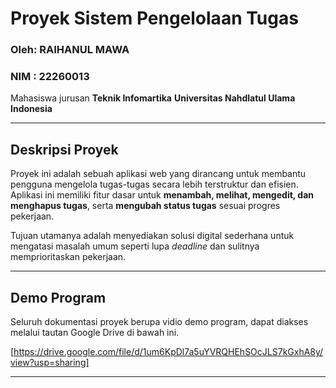 # Proyek Sistem Pengelolaan Tugas

### Oleh: RAIHANUL MAWA
### NIM : 22260013
Mahasiswa jurusan **Teknik Infomartika** **Universitas Nahdlatul Ulama Indonesia**

---

## Deskripsi Proyek

Proyek ini adalah sebuah aplikasi web yang dirancang untuk membantu pengguna mengelola tugas-tugas secara lebih terstruktur dan efisien. Aplikasi ini memiliki fitur dasar untuk **menambah, melihat, mengedit, dan menghapus tugas**, serta **mengubah status tugas** sesuai progres pekerjaan.

Tujuan utamanya adalah menyediakan solusi digital sederhana untuk mengatasi masalah umum seperti lupa *deadline* dan sulitnya memprioritaskan pekerjaan.

---

## Demo Program

Seluruh dokumentasi proyek berupa vidio demo program, dapat diakses melalui tautan Google Drive di bawah ini.

[https://drive.google.com/file/d/1um6KpDl7a5uYVRQHEhSOcJLS7kGxhA8y/view?usp=sharing]

---